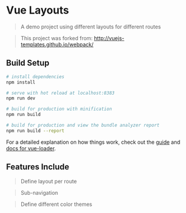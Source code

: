 # Vue Layouts

> A demo project using different layouts for different routes

> This project was forked from: http://vuejs-templates.github.io/webpack/

## Build Setup

``` bash
# install dependencies
npm install

# serve with hot reload at localhost:8383
npm run dev

# build for production with minification
npm run build

# build for production and view the bundle analyzer report
npm run build --report
```

For a detailed explanation on how things work, check out the [guide](http://vuejs-templates.github.io/webpack/) and [docs for vue-loader](http://vuejs.github.io/vue-loader).

## Features Include

> Define layout per route

> Sub-navigation

> Define different color themes
